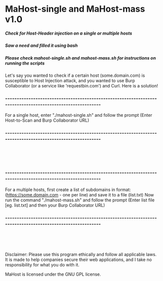 # MaHost-single and MaHost-mass v1.0

##### Check for Host-Header injection on a single or multiple hosts
##### Saw a need and filled it using bash
##### Please check mahost-single.sh and mahost-mass.sh for instructions on running the scripts

Let's say you wanted to check if a certain host (some.domain.com) is susceptible to Host Injection attack,
and you wanted to use Burp Collaborator (or a service like 'requestbin.com') and Curl. Here is a solution!

### ----------------------------------------------------------------------------------------------------------
For a single host, enter "./mahost-single.sh" and follow the prompt (Enter Host-to-Scan and Burp Collaborator URL)
### ----------------------------------------------------------------------------------------------------------

<br>
<br>
<br>

### ----------------------------------------------------------------------------------------------------------
For a multiple hosts, first create a list of subdomains in format: (https://some.domain.com - one per line) and save it to a file (list.txt)
Now run the command "./mahost-mass.sh" and follow the prompt (Enter list file [eg. list.txt] and then your Burp Collaborator URL)
### ----------------------------------------------------------------------------------------------------------

<br>
<br>
<br>


Disclaimer: Please use this program ethically and follow all applicable laws. It is made to help companies secure their web applications, and I take no responsibility for what you do with it.

MaHost is licensed under the GNU GPL license.
